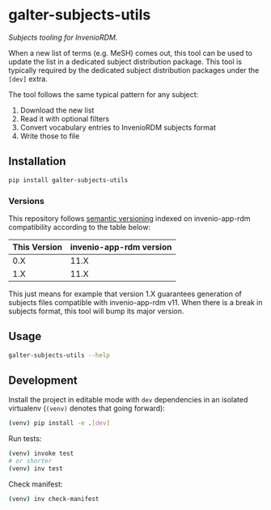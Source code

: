 # galter-subjects-utils

*Subjects tooling for InvenioRDM.*

When a new list of terms (e.g. MeSH) comes out, this tool can be used to update the list in a dedicated subject distribution package.
This tool is typically required by the dedicated subject distribution packages under the `[dev]` extra.

The tool follows the same typical pattern for any subject:

1. Download the new list
2. Read it with optional filters
3. Convert vocabulary entries to InvenioRDM subjects format
4. Write those to file

## Installation

```bash
pip install galter-subjects-utils
```

### Versions

This repository follows [semantic versioning](https://semver.org/) indexed on invenio-app-rdm compatibility according to the table below:

| This Version | invenio-app-rdm version |
| ------------ | ----------------------- |
| 0.X          | 11.X                    |
| 1.X          | 11.X                    |

This just means for example that version 1.X guarantees generation of subjects files compatible with invenio-app-rdm v11. When there is a break in subjects format, this tool will bump its major version.

## Usage

```bash
galter-subjects-utils --help
```

## Development

Install the project in editable mode with `dev` dependencies in an isolated virtualenv (`(venv)` denotes that going forward):

```bash
(venv) pip install -e .[dev]
```

Run tests:

```bash
(venv) invoke test
# or shorter
(venv) inv test
```

Check manifest:

```bash
(venv) inv check-manifest
```

